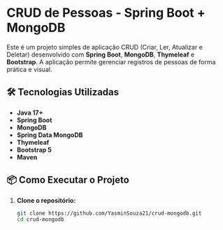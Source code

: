 # CRUD de Pessoas - Spring Boot + MongoDB

Este é um projeto simples de aplicação CRUD (Criar, Ler, Atualizar e Deletar) desenvolvido com **Spring Boot**, **MongoDB**, **Thymeleaf** e **Bootstrap**. A aplicação permite gerenciar registros de pessoas de forma prática e visual.

## 🛠 Tecnologias Utilizadas

- **Java 17+**
- **Spring Boot**
- **MongoDB**
- **Spring Data MongoDB**
- **Thymeleaf**
- **Bootstrap 5**
- **Maven**

## 📦 Como Executar o Projeto

1. **Clone o repositório:**
   ```bash
   git clone https://github.com/YasminSouza21/crud-mongodb.git
   cd crud-mongodb
